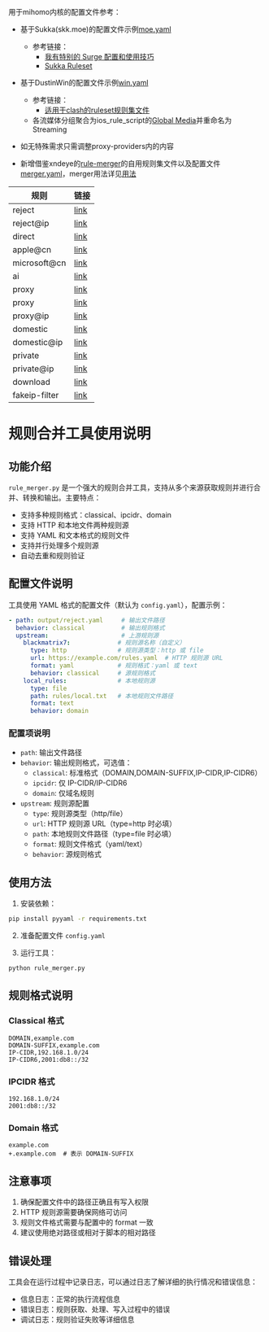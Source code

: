 用于mihomo内核的配置文件参考：

- 基于Sukka(skk.moe)的配置文件示例[moe.yaml](https://github.com/reddishJade/private_proxy/blob/main/moe.yaml)
	- 参考链接：
		- [我有特别的 Surge 配置和使用技巧](https://blog.skk.moe/post/i-have-my-unique-surge-setup/)
		- [Sukka Ruleset](https://github.com/SukkaW/Surge)
- 基于DustinWin的配置文件示例[win.yaml](https://github.com/reddishJade/private_proxy/blob/main/win.yaml)
	- 参考链接：
		- [适用于clash的ruleset规则集文件](https://github.com/DustinWin/ruleset_geodata?tab=readme-ov-file#%E4%BA%8C-ruleset-%E8%A7%84%E5%88%99%E9%9B%86%E6%96%87%E4%BB%B6%E8%AF%B4%E6%98%8E)
	- 各流媒体分组聚合为ios_rule_script的[Global Media](https://github.com/blackmatrix7/ios_rule_script/tree/master/rule/Clash/GlobalMedia)并重命名为Streaming
- 如无特殊需求只需调整proxy-providers内的内容



- 新增借鉴xndeye的[rule-merger](https://github.com/xndeye/rule-merger)的自用规则集文件以及配置文件[merger.yaml](https://github.com/reddishJade/private_proxy/blob/main/merger.yaml)，merger用法详见[用法](https://github.com/xndeye/rule-merger?tab=readme-ov-file#%E5%A6%82%E4%BD%95%E4%BD%BF%E7%94%A8)

| 规则          | 链接                                                         |
| ------------- | ------------------------------------------------------------ |
| reject        | [link](https://raw.githubusercontent.com/reddishJade/private_proxy/refs/heads/main/output/reject.yaml) |
| reject@ip     | [link](https://raw.githubusercontent.com/reddishJade/private_proxy/refs/heads/main/output/reject@ip.yaml) |
| direct        | [link](https://raw.githubusercontent.com/reddishJade/private_proxy/refs/heads/main/output/direct.yaml) |
| apple@cn      | [link](https://github.com/reddishJade/private_proxy/blob/main/output/apple@cn.yaml) |
| microsoft@cn  | [link](https://raw.githubusercontent.com/reddishJade/private_proxy/refs/heads/main/output/microsoft@cn.yaml) |
| ai            | [link](https://raw.githubusercontent.com/reddishJade/private_proxy/refs/heads/main/output/ai.yaml) |
| proxy         | [link](https://raw.githubusercontent.com/reddishJade/private_proxy/refs/heads/main/output/game@cn.yaml) |
| proxy         | [link](https://raw.githubusercontent.com/reddishJade/private_proxy/refs/heads/main/output/proxy.yaml) |
| proxy@ip      | [link](https://raw.githubusercontent.com/reddishJade/private_proxy/refs/heads/main/output/proxy@ip.yaml) |
| domestic      | [link](https://raw.githubusercontent.com/reddishJade/private_proxy/refs/heads/main/output/domestic.yaml) |
| domestic@ip   | [link](https://raw.githubusercontent.com/reddishJade/private_proxy/refs/heads/main/output/domestic@ip.yaml) |
| private       | [link](https://raw.githubusercontent.com/reddishJade/private_proxy/refs/heads/main/output/private.yaml) |
| private@ip    | [link](https://raw.githubusercontent.com/reddishJade/private_proxy/refs/heads/main/output/private@ip.yaml) |
| download      | [link](https://raw.githubusercontent.com/reddishJade/private_proxy/refs/heads/main/output/download.yaml) |
| fakeip-filter | [link](https://raw.githubusercontent.com/reddishJade/private_proxy/refs/heads/main/output/fakeip-filter.yaml) |

# 规则合并工具使用说明

## 功能介绍

`rule_merger.py` 是一个强大的规则合并工具，支持从多个来源获取规则并进行合并、转换和输出。主要特点：

- 支持多种规则格式：classical、ipcidr、domain
- 支持 HTTP 和本地文件两种规则源
- 支持 YAML 和文本格式的规则文件
- 支持并行处理多个规则源
- 自动去重和规则验证

## 配置文件说明

工具使用 YAML 格式的配置文件（默认为 `config.yaml`），配置示例：

```yaml
- path: output/reject.yaml     # 输出文件路径
  behavior: classical          # 输出规则格式
  upstream:                    # 上游规则源
    blackmatrix7:             # 规则源名称（自定义）
      type: http              # 规则源类型：http 或 file
      url: https://example.com/rules.yaml  # HTTP 规则源 URL
      format: yaml            # 规则格式：yaml 或 text
      behavior: classical     # 源规则格式
    local_rules:              # 本地规则源
      type: file
      path: rules/local.txt   # 本地规则文件路径
      format: text
      behavior: domain
```

### 配置项说明

- `path`: 输出文件路径
- `behavior`: 输出规则格式，可选值：
  - `classical`: 标准格式（DOMAIN,DOMAIN-SUFFIX,IP-CIDR,IP-CIDR6）
  - `ipcidr`: 仅 IP-CIDR/IP-CIDR6
  - `domain`: 仅域名规则
- `upstream`: 规则源配置
  - `type`: 规则源类型（http/file）
  - `url`: HTTP 规则源 URL（type=http 时必填）
  - `path`: 本地规则文件路径（type=file 时必填）
  - `format`: 规则文件格式（yaml/text）
  - `behavior`: 源规则格式

## 使用方法

1. 安装依赖：
```bash
pip install pyyaml -r requirements.txt
```

2. 准备配置文件 `config.yaml`

3. 运行工具：
```bash
python rule_merger.py
```

## 规则格式说明

### Classical 格式
```
DOMAIN,example.com
DOMAIN-SUFFIX,example.com
IP-CIDR,192.168.1.0/24
IP-CIDR6,2001:db8::/32
```

### IPCIDR 格式
```
192.168.1.0/24
2001:db8::/32
```

### Domain 格式
```
example.com
+.example.com  # 表示 DOMAIN-SUFFIX
```

## 注意事项

1. 确保配置文件中的路径正确且有写入权限
2. HTTP 规则源需要确保网络可访问
3. 规则文件格式需要与配置中的 format 一致
4. 建议使用绝对路径或相对于脚本的相对路径

## 错误处理

工具会在运行过程中记录日志，可以通过日志了解详细的执行情况和错误信息：
- 信息日志：正常的执行流程信息
- 错误日志：规则获取、处理、写入过程中的错误
- 调试日志：规则验证失败等详细信息

